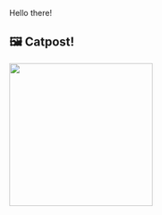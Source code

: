 Hello there!



## 🖼️ Catpost!

<sub>
    <img src="https://cdn2.thecatapi.com/images/MjA2MTM5NQ.jpg" height="256">
</sub>

